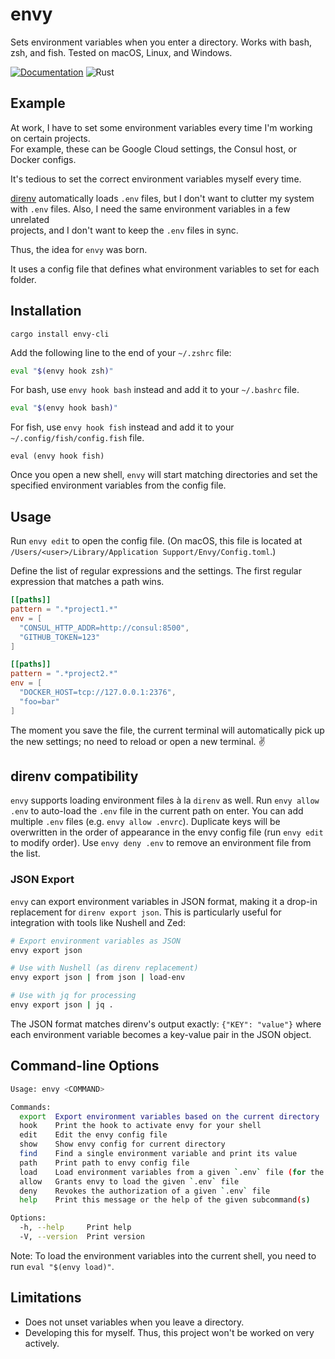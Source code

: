 # envy

Sets environment variables when you enter a directory.
Works with bash, zsh, and fish.
Tested on macOS, Linux, and Windows.

[![Documentation](https://docs.rs/envy-cli/badge.svg)](https://docs.rs/envy-cli/)
![Rust](https://github.com/mre/envy/workflows/Rust/badge.svg)

## Example

At work, I have to set some environment variables every time I'm working on certain projects.  
For example, these can be Google Cloud settings, the Consul host, or Docker configs.

It's tedious to set the correct environment variables myself every time.

[direnv] automatically loads `.env` files, but I don't want to clutter my system  
with `.env` files. Also, I need the same environment variables in a few unrelated  
projects, and I don't want to keep the `.env` files in sync.

Thus, the idea for `envy` was born.

It uses a config file that defines what environment variables to set for each folder.

## Installation

```
cargo install envy-cli
```

Add the following line to the end of your `~/.zshrc` file:

```zsh
eval "$(envy hook zsh)"
```

For bash, use `envy hook bash` instead and add it to your `~/.bashrc` file.

```bash
eval "$(envy hook bash)"
```

For fish, use `envy hook fish` instead and add it to your
`~/.config/fish/config.fish` file.

```fish
eval (envy hook fish)
```

Once you open a new shell, `envy` will start matching directories and set the
specified environment variables from the config file.

## Usage

Run `envy edit` to open the config file. (On macOS, this file is located at
`/Users/<user>/Library/Application Support/Envy/Config.toml`.)

Define the list of regular expressions and the settings.
The first regular expression that matches a path wins.

```toml
[[paths]]
pattern = ".*project1.*"
env = [
  "CONSUL_HTTP_ADDR=http://consul:8500",
  "GITHUB_TOKEN=123"
]

[[paths]]
pattern = ".*project2.*"
env = [
  "DOCKER_HOST=tcp://127.0.0.1:2376",
  "foo=bar"
]
```

The moment you save the file, the current terminal will automatically pick up
the new settings; no need to reload or open a new terminal. :v:

## direnv compatibility

`envy` supports loading environment files à la `direnv` as well. Run `envy allow
.env` to auto-load the `.env` file in the current path on enter. You can add
multiple `.env` files (e.g. `envy allow .envrc`). Duplicate keys will be
overwritten in the order of appearance in the envy config file (run `envy edit`
to modify order). Use `envy deny .env` to remove an environment file from the
list.

### JSON Export

`envy` can export environment variables in JSON format, making it a drop-in replacement for `direnv export json`. This is particularly useful for integration with tools like Nushell and Zed:

```bash
# Export environment variables as JSON
envy export json

# Use with Nushell (as direnv replacement)
envy export json | from json | load-env

# Use with jq for processing
envy export json | jq .
```

The JSON format matches direnv's output exactly: `{"KEY": "value"}` where each environment variable becomes a key-value pair in the JSON object.

## Command-line Options

```sh
Usage: envy <COMMAND>

Commands:
  export  Export environment variables based on the current directory
  hook    Print the hook to activate envy for your shell
  edit    Edit the envy config file
  show    Show envy config for current directory
  find    Find a single environment variable and print its value
  path    Print path to envy config file
  load    Load environment variables from a given `.env` file (for the current session only)
  allow   Grants envy to load the given `.env` file
  deny    Revokes the authorization of a given `.env` file
  help    Print this message or the help of the given subcommand(s)

Options:
  -h, --help     Print help
  -V, --version  Print version
```

Note: To load the environment variables into the current shell, you need to run `eval "$(envy load)"`.

## Limitations

- Does not unset variables when you leave a directory.
- Developing this for myself. Thus, this project won't be worked on very actively.

[direnv]: https://direnv.net/
